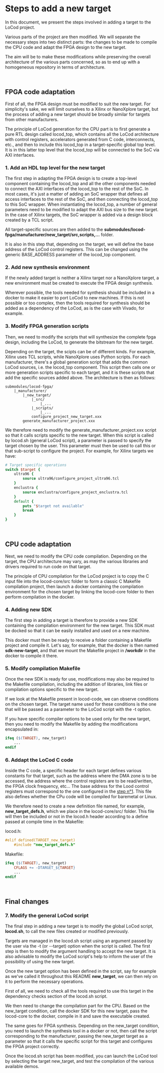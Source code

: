# Steps to add a new target

In this document, we present the steps involved in adding a target to the LoCod project. 

Various parts of the project are then modified. We will separate the necessary steps into two distinct parts: the changes to be made to compile the CPU code and adapt the FPGA design to the new target.

The aim will be to make these modifications while preserving the overall architecture of the various parts concerned, so as to end up with a homogeneous repository in terms of architecture.

<br>

## FPGA code adaptation

First of all, the FPGA design must be modified to suit the new target. For simplicity's sake, we will limit ourselves to a Xilinx or NanoXplore target, but the process of adding a new target should be broadly similar for targets from other manufacturers.

The principle of LoCod generation for the CPU part is to first generate a pure RTL design called locod_top, which contains all the LoCod architecture with control registers, accelerators generated from C code, interconnects, etc., and then to include this locod_top in a target-specific global top level. It is in this latter top level that the locod_top will be connected to the SoC via AXI interfaces.

### 1. Add an HDL top level for the new target

The first step in adapting the FPGA design is to create a top-level component containing the locod_top and all the other components needed to connect the AXI interfaces of the locod_top to the rest of the SoC. In most cases, it's just a matter of adding an SoC wrapper that defines all access interfaces to the rest of the SoC, and then connecting the locod_top to this SoC wrapper. When instantiating the locod_top, a number of general parameters need to be modified to adapt the AXI bus size to the new target. In the case of Xilinx targets, the SoC wrapper is added via a design block created by a TCL script.

All target-specific sources are then added to the **submodules/locod-fpga/manufacturer/new_target/src,scripts,...** folder.

It is also in this step that, depending on the target, we will define the base address of the LoCod control registers. This can be changed using the generic BASE_ADDRESS parameter of the locod_top component.

### 2. Add new synthesis environment

If the newly added target is neither a Xilinx target nor a NanoXplore target, a new environment must be created to execute the FPGA design synthesis.

Wherever possible, the tools needed for synthesis should be included in a docker to make it easier to port LoCod to new machines. If this is not possible or too complex, then the tools required for synthesis should be added as a dependency of the LoCod, as is the case with Vivado, for example.

### 3. Modify FPGA generation scripts

Then, we need to modify the scripts that will synthesize the complete fpga design, including the LoCod, to generate the bitstream for the new target.

Depending on the target, the scipts can be of different kinds. For example, Xilinx uses TCL scripts, while NanoXplore uses Python scripts. For each manufacturer, there's a global generation script that adds the common LoCod sources, i.e. the locod_top component. This script then calls one or more generation scripts specific to each target, and it is these scripts that add the specific sources added above. The architecture is then as follows:

```
submodules/locod-fpga/
    |_manufacturer/
        |_new_target/
            |_src/
                |_...
            |_scripts/
                |_...
            configure_project_new_target.xxx
        generate_manufacturer_project.xxx
```

We therefore need to modify the generate_manufacturer_project.xxx script so that it calls scripts specific to the new target. When this script is called by locod.sh (general LoCod script), a parameter is passed to specify the target chosen by the user. This parameter must then be used to call this or that sub-script to configure the project. For example, for Xilinx targets we have:
```tcl
# Target specific operations
switch $target {
    ultra96 {
        source ultra96/configure_project_ultra96.tcl
    }
    enclustra {
        source enclustra/configure_project_enclustra.tcl
    } 
    default {
        puts "$target not available"
        break
    }
}
```

<br>

## CPU code adaptation

Next, we need to modify the CPU code compilation. Depending on the target, the CPU architecture may vary, as may the various libraries and drivers required to run code on that target.

The principle of CPU compilation for the LoCod project is to copy the C input file into the locod-core/src folder to form a classic C Makefile compilation project, then launch a docker containing the compilation environment for the chosen target by linking the locod-core folder to then perform compilation in the docker.

### 4. Adding new SDK

The first step in adding a target is therefore to provide a new SDK containing the compilation environment for the new target. This SDK must be docked so that it can be easily installed and used on a new machine.

This docker must then be ready to receive a folder containing a Makefile project and compile it. Let's say, for example, that the docker is then named **sdk-new-target**, and that we mount the Makefile project in **/workdir** in the docker to compile it there.

### 5. Modify compilation Makefile

Once the new SDK is ready for use, modifications may also be required to the Makefile compilation, including the addition of libraries, link files or compilation options specific to the new target.

If we look at the Makefile present in locod-code, we can observe conditions on the chosen target. The target name used for these conditions is the one that will be passed as a parameter to the LoCod script with the -t option.

If you have specific compiler options to be used only for the new target, then you need to modify the Makefile by adding the modifications encapsulated in:
```Makefile
ifeq ($(TARGET), new_target)
    ...
endif
```

### 6. Addapt the LoCod C code

Inside the C code, a specific header for each target defines various constants for that target, such as the address where the DMA zone is to be accessed, the address where the control registers are to be read/written, the FPGA clock frequency, etc... The base address for the Lood control registers must correspond to the one configured in the [step n°1](#1-add-an-hdl-top-level-for-the-new-target). This file also defines whether the CPu code will be compiled for baremetal or Linux.

We therefore need to create a new definition file named, for example, **new_target_defs.h**, which we place in the locod-core/src/ folder. This file will then be included or not in the locod.h header according to a define passed at compile time in the Makefile:

locod.h:
```c
#elif defined(TARGET_new_target)
    #include "new_target_defs.h"
```

Makefile:
```Makefile
ifeq ($(TARGET), new_target)
    CFLAGS += -DTARGET_${TARGET}
    ...
endif
```

<br>

## Final changes

### 7. Modify the general LoCod script

The final step in adding a new target is to modify the global LoCod script, **locod.sh**, to call the new files created or modified previously.

Targets are managed in the locod.sh script using an argument passed by the user via the -t (or --target) option when the script is called. The first step is then to modify the argument handling to accept the new target. It is also advisable to modify the LoCod script's help to inform the user of the possibility of using the new target.

Once the new target option has been defined in the script, say for example as we've called it throughout this README **new_target**, we can then rely on it to perform the necessary operations.

First of all, we need to check all the tools required to use this target in the dependency checks section of the locod.sh script.

We then need to change the compilation part for the CPU. Based on the new_target condition, call the docker SDK for this new target, pass the locod-core to the docker, compile in it and save the executable created.

The same goes for FPGA synthesis. Depending on the new_target condition, you need to launch the synthesis tool in a docker or not, then call the script corresponding to the manufacturer, passing the new_target target as a parameter so that it calls the specific script for this target and configures the FPGA project correctly.

Once the locod.sh script has been modified, you can launch the LoCod tool by selecting the target new_target, and test the compilation of the various available demos.

<br>



